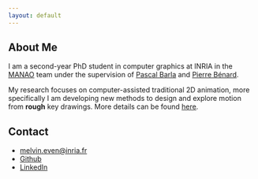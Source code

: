 ```yaml
---
layout: default
---
```


## About Me

<!-- <img class="profile-picture" src="aaa.jpg"> -->

I am a second-year PhD student in computer graphics at INRIA in the [MANAO](http://manao.inria.fr/) team under the supervision of [Pascal Barla]() and [Pierre Bénard]().

My research focuses on computer-assisted traditional 2D animation, more specifically I am developing new methods to design and explore motion from **rough** key drawings. More details can be found [here](https://benardp.github.io/mostyle/).

## Contact

* [melvin.even@inria.fr](melvin.even@inria.fr)
* [Github](https://github.com/Toastation/)
* [LinkedIn](https://www.linkedin.com/in/melvin-even/)